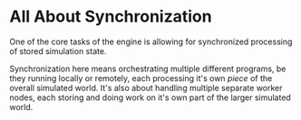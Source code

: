 # All About Synchronization

One of the core tasks of the engine is allowing for synchronized processing of stored simulation state. 

Synchronization here means orchestrating multiple different programs, be they running locally or remotely, each processing it's own *piece* of the overall simulated world. It's also about handling multiple separate worker nodes, each storing and doing work on it's own part of the larger simulated world.
